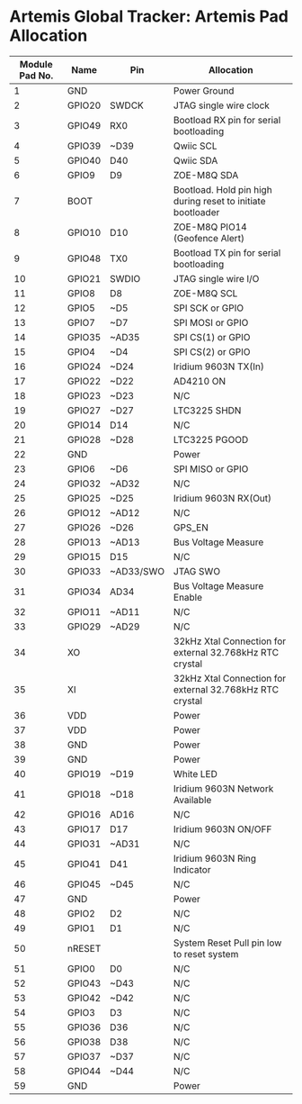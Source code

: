 # Artemis Global Tracker: Artemis Pad Allocation

| Module Pad No. | Name | Pin | Allocation |
|---|---|---|---|
| 1 | GND | | Power Ground |
| 2 | GPIO20 | SWDCK | JTAG single wire clock |
| 3 | GPIO49 | RX0 | Bootload RX pin for serial bootloading |
| 4 | GPIO39 | ~D39 | Qwiic SCL |
| 5 | GPIO40 | D40 | Qwiic SDA |
| 6 | GPIO9 | D9 | ZOE-M8Q SDA |
| 7 | BOOT | | Bootload. Hold pin high during reset to initiate bootloader |
| 8 | GPIO10 | D10 | ZOE-M8Q PIO14 (Geofence Alert) |
| 9 | GPIO48 | TX0 | Bootload TX pin for serial bootloading |
| 10 | GPIO21 | SWDIO | JTAG single wire I/O |
| 11 | GPIO8 | D8 | ZOE-M8Q SCL |
| 12 | GPIO5 | ~D5 | SPI SCK or GPIO |
| 13 | GPIO7 | ~D7 | SPI MOSI or GPIO |
| 14 | GPIO35 | ~AD35 | SPI CS(1) or GPIO |
| 15 | GPIO4 | ~D4 | SPI CS(2) or GPIO |
| 16 | GPIO24 | ~D24 | Iridium 9603N TX(In) |
| 17 | GPIO22 | ~D22 | AD4210 ON |
| 18 | GPIO23 | ~D23 | N/C |
| 19 | GPIO27 | ~D27 | LTC3225 SHDN |
| 20 | GPIO14 | D14 | N/C |
| 21 | GPIO28 | ~D28 | LTC3225 PGOOD |
| 22 | GND | | Power |
| 23 | GPIO6 | ~D6 | SPI MISO or GPIO |
| 24 | GPIO32 | ~AD32 | N/C |
| 25 | GPIO25 | ~D25 | Iridium 9603N RX(Out) |
| 26 | GPIO12 | ~AD12 | N/C |
| 27 | GPIO26 | ~D26 | GPS_EN |
| 28 | GPIO13 | ~AD13 | Bus Voltage Measure |
| 29 | GPIO15 | D15 | N/C |
| 30 | GPIO33 | ~AD33/SWO | JTAG SWO |
| 31 | GPIO34 | AD34 | Bus Voltage Measure Enable |
| 32 | GPIO11 | ~AD11 | N/C |
| 33 | GPIO29 | ~AD29 | N/C |
| 34 | XO | | 32kHz Xtal Connection for external 32.768kHz RTC crystal |
| 35 | XI | | 32kHz Xtal Connection for external 32.768kHz RTC crystal |
| 36 | VDD | | Power |
| 37 | VDD | | Power |
| 38 | GND | | Power |
| 39 | GND | | Power |
| 40 | GPIO19 | ~D19 | White LED |
| 41 | GPIO18 | ~D18 | Iridium 9603N Network Available |
| 42 | GPIO16 | AD16 | N/C |
| 43 | GPIO17 | D17 | Iridium 9603N ON/OFF |
| 44 | GPIO31 | ~AD31 | N/C |
| 45 | GPIO41 | D41 | Iridium 9603N Ring Indicator |
| 46 | GPIO45 | ~D45 | N/C |
| 47 | GND | | Power |
| 48 | GPIO2 | D2 | N/C |
| 49 | GPIO1 | D1 | N/C |
| 50 | nRESET | | System Reset Pull pin low to reset system |
| 51 | GPIO0 | D0 | N/C |
| 52 | GPIO43 | ~D43 | N/C |
| 53 | GPIO42 | ~D42 | N/C |
| 54 | GPIO3 | D3 | N/C |
| 55 | GPIO36 | D36 | N/C |
| 56 | GPIO38 | D38 | N/C |
| 57 | GPIO37 | ~D37 | N/C |
| 58 | GPIO44 | ~D44 | N/C |
| 59 | GND | | Power |
